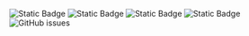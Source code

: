 ![Static Badge](https://img.shields.io/badge/blacklists-61-000000) ![Static Badge](https://img.shields.io/badge/blacklisted-2905284-cc0000) ![Static Badge](https://img.shields.io/badge/whitelisted-2250-00CC00) ![Static Badge](https://img.shields.io/badge/streaming_blacklist-28107-000000) ![GitHub issues](https://img.shields.io/github/issues/fabriziosalmi/blacklists)
